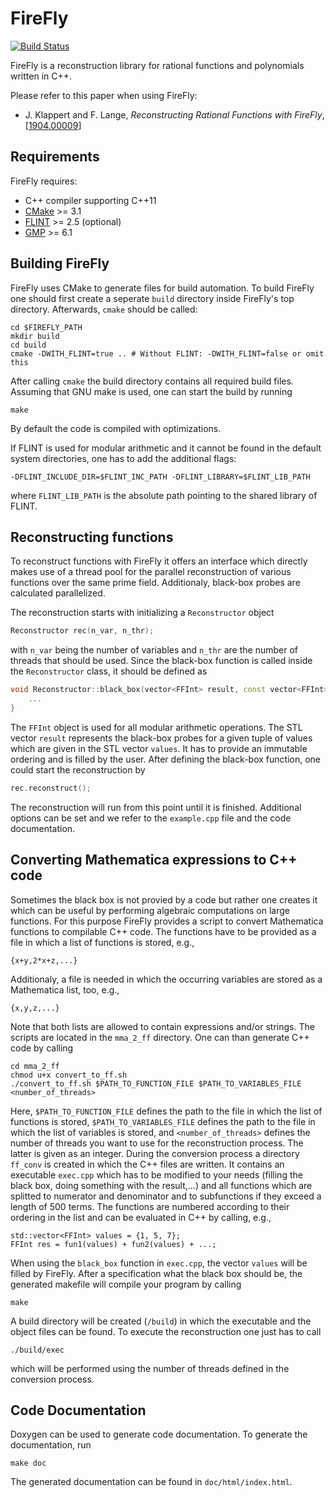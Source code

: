 # FireFly

[![Build Status](https://travis-ci.org/jklappert/FireFly.svg?branch=master)](https://travis-ci.org/jklappert/FireFly)

FireFly is a reconstruction library for rational functions and polynomials written in C++.

Please refer to this paper when using FireFly:
* J. Klappert and F. Lange, *Reconstructing Rational Functions with FireFly*, [[1904.00009](https://arxiv.org/abs/1904.00009)]

## Requirements

FireFly requires:
* C++ compiler supporting C++11
* [CMake](https://cmake.org/) >= 3.1
* [FLINT](http://www.flintlib.org/) >= 2.5 (optional)
* [GMP](https://gmplib.org/) >= 6.1

## Building FireFly
FireFly uses CMake to generate files for build automation. To build FireFly one should first create a seperate `build` directory inside FireFly's top directory. Afterwards, `cmake` should be called:
```
cd $FIREFLY_PATH
mkdir build
cd build
cmake -DWITH_FLINT=true .. # Without FLINT: -DWITH_FLINT=false or omit this
```

After calling `cmake` the build directory contains all required build files. Assuming that GNU make is used, one can start the build by running

```
make
```

By default the code is compiled with optimizations.

If FLINT is used for modular arithmetic and it cannot be found in the default system directories, one has to add the additional flags:

```
-DFLINT_INCLUDE_DIR=$FLINT_INC_PATH -DFLINT_LIBRARY=$FLINT_LIB_PATH
```

where `FLINT_LIB_PATH` is the absolute path pointing to the shared library of FLINT.

## Reconstructing functions
To reconstruct functions with FireFly it offers an interface which directly makes use of a thread pool for the parallel reconstruction of various functions over the same prime field. Additionaly, black-box probes are calculated parallelized.

The reconstruction starts with initializing a `Reconstructor` object

```cpp
Reconstructor rec(n_var, n_thr);
```

with `n_var` being the number of variables and `n_thr` are the number of threads that should be used. Since the black-box function is called inside the `Reconstructor` class, it should be defined as

```cpp
void Reconstructor::black_box(vector<FFInt> result, const vector<FFInt>& values){
    ...
}
```

The `FFInt` object is used for all modular arithmetic operations. The STL vector `result` represents the black-box probes for a given tuple of values which are given in the STL vector `values`. It has to provide an immutable ordering and is filled by the user. After defining the black-box function, one could start the reconstruction by 

```cpp
rec.reconstruct();
```

The reconstruction will run from this point until it is finished. Additional options can be set and we refer to the `example.cpp` file and the code documentation.

## Converting Mathematica expressions to C++ code
Sometimes the black box is not provied by a code but rather one creates it which can be useful by performing algebraic computations on large functions. For this purpose FireFly provides a script to convert Mathematica functions to compilable C++ code. The functions have to be provided as a file in which a list of functions is stored, e.g.,
```
{x+y,2*x+z,...}
```
Additionaly, a file is needed in which the occurring variables are stored as a Mathematica list, too, e.g.,
```
{x,y,z,...}
```
Note that both lists are allowed to contain expressions and/or strings. The scripts are located in the `mma_2_ff` directory. One can than generate C++ code by calling
```
cd mma_2_ff
chmod u+x convert_to_ff.sh
./convert_to_ff.sh $PATH_TO_FUNCTION_FILE $PATH_TO_VARIABLES_FILE <number_of_threads>
```
Here, `$PATH_TO_FUNCTION_FILE` defines the path to the file in which the list of functions is stored, `$PATH_TO_VARIABLES_FILE` defines the path to the file in which the list of variables is stored, and `<number_of_threads>` defines the number of threads you want to use for the reconstruction process. The latter is given as an integer. During the conversion process a directory `ff_conv` is created in which the C++ files are written. It contains an executable `exec.cpp` which has to be modified to your needs (filling the black box, doing something with the result,...) and all functions which are splitted to numerator and denominator and to subfunctions if they exceed a length of 500 terms. The functions are numbered according to their ordering in the list and can be evaluated in C++ by calling, e.g.,
```
std::vector<FFInt> values = {1, 5, 7};
FFInt res = fun1(values) + fun2(values) + ...;
```
When using the `black_box` function in `exec.cpp`, the vector `values` will be filled by FireFly.
After a specification what the black box should be, the generated makefile will compile your program by calling
```
make
```
A build directory will be created (`/build`) in which the executable and the object files can be found. To execute the reconstruction one just has to call
```
./build/exec
```
which will be performed using the number of threads defined in the conversion process.

## Code Documentation
Doxygen can be used to generate code documentation. To generate the documentation, run
```
make doc
```

The generated documentation can be found in `doc/html/index.html`.
